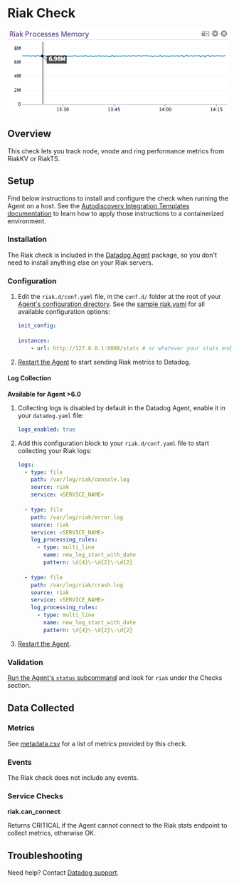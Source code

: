 # Riak Check

![Riak Graph][1]

## Overview

This check lets you track node, vnode and ring performance metrics from RiakKV or RiakTS.

## Setup

Find below instructions to install and configure the check when running the Agent on a host. See the [Autodiscovery Integration Templates documentation][2] to learn how to apply those instructions to a containerized environment.

### Installation

The Riak check is included in the [Datadog Agent][3] package, so you don't need to install anything else on your Riak servers.

### Configuration

1. Edit the `riak.d/conf.yaml` file, in the `conf.d/` folder at the root of your [Agent's configuration directory][4].
	See the [sample riak.yaml][5] for all available configuration options:

    ```yaml
    init_config:

    instances:
      	- url: http://127.0.0.1:8098/stats # or whatever your stats endpoint is
    ```

2. [Restart the Agent][6] to start sending Riak metrics to Datadog.

#### Log Collection

**Available for Agent >6.0**

1. Collecting logs is disabled by default in the Datadog Agent, enable it in your `datadog.yaml` file:

    ```yaml
    logs_enabled: true
    ```

2. Add this configuration block to your `riak.d/conf.yaml` file to start collecting your Riak logs:

    ```yaml
    logs:
      - type: file
        path: /var/log/riak/console.log
        source: riak
        service: <SERVICE_NAME>

      - type: file
        path: /var/log/riak/error.log
        source: riak
        service: <SERVICE_NAME>
        log_processing_rules:
          - type: multi_line
            name: new_log_start_with_date
            pattern: \d{4}\-\d{2}\-\d{2}

      - type: file
        path: /var/log/riak/crash.log
        source: riak
        service: <SERVICE_NAME>
        log_processing_rules:
          - type: multi_line
            name: new_log_start_with_date
            pattern: \d{4}\-\d{2}\-\d{2}
    ```

3. [Restart the Agent][6].

### Validation

[Run the Agent's `status` subcommand][7] and look for `riak` under the Checks section.

## Data Collected
### Metrics

See [metadata.csv][8] for a list of metrics provided by this check.

### Events
The Riak check does not include any events.

### Service Checks

**riak.can_connect**:

Returns CRITICAL if the Agent cannot connect to the Riak stats endpoint to collect metrics, otherwise OK.

## Troubleshooting
Need help? Contact [Datadog support][9].

[1]: https://raw.githubusercontent.com/DataDog/integrations-core/master/riak/images/riak_graph.png
[2]: https://docs.datadoghq.com/agent/autodiscovery/integrations
[3]: https://app.datadoghq.com/account/settings#agent
[4]: https://docs.datadoghq.com/agent/guide/agent-configuration-files/?tab=agentv6#agent-configuration-directory
[5]: https://github.com/DataDog/integrations-core/blob/master/riak/datadog_checks/riak/data/conf.yaml.example
[6]: https://docs.datadoghq.com/agent/guide/agent-commands/?tab=agentv6#start-stop-and-restart-the-agent
[7]: https://docs.datadoghq.com/agent/guide/agent-commands/?tab=agentv6#agent-status-and-information
[8]: https://github.com/DataDog/integrations-core/blob/master/riak/metadata.csv
[9]: https://docs.datadoghq.com/help
